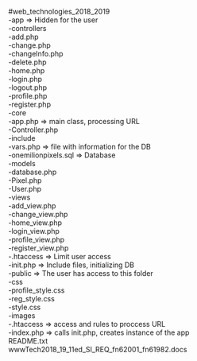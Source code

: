 #web_technologies_2018_2019<br />
-app => Hidden for the user<br />
  -controllers<br />
   -add.php<br />
			-change.php<br />
			-changeInfo.php<br />
			-delete.php<br />
			-home.php<br />
			-login.php<br />
			-logout.php<br />
			-profile.php<br />
			-register.php<br />
		-core<br />
			-app.php => main class, processing URL<br />
			-Controller.php<br />
		-include<br />
			-vars.php => file with information for the DB<br />
			-onemilionpixels.sql => Database<br />
		-models<br />
			-database.php<br />
			-Pixel.php<br />
			-User.php<br />
		-views<br />
			-add_view.php<br />
			-change_view.php<br />
			-home_view.php<br />
			-login_view.php<br />
			-profile_view.php<br />
			-register_view.php<br />
		-.htaccess => Limit user access<br />
		-init.php => Include files, initializing DB<br />
	-public => The user has access to this folder<br />
		-css<br />
			-profile_style.css<br />
			-reg_style.css<br />
			-style.css<br />
		-images<br />
		-.htaccess => access and rules to proccess URL<br />
		-index.php => calls init.php, creates instance of the app<br />
README.txt<br />
wwwTech2018_19_11ed_SI_REQ_fn62001_fn61982.docs<br />
